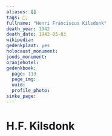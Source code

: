 ```yaml
---
aliases: []
tags: 👤, 
fullname: "Henri Franciscus Kilsdonk"
death_year: 1942
death_date: 1942-05-03
wikipedia:
gedenkplaat: yes
holocaust_monument:
joods_monument:
oranjehotel:
gedenkboek:
  page: 113
  page_img: 
  uuid: 
  profile_photo: 
sinke_page:
---
```


# H.F. Kilsdonk